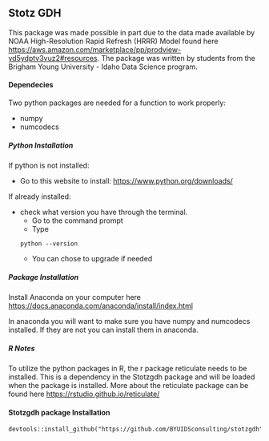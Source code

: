 ## Stotz GDH
This package was made possible in part due to the data made available by NOAA High-Resolution Rapid Refresh (HRRR) Model found here https://aws.amazon.com/marketplace/pp/prodview-yd5ydptv3vuz2#resources. The package was written by students from the Brigham Young University - Idaho Data Science program.


#### Dependecies

Two python packages are needed for a function to work properly:

- numpy
- numcodecs

##### Python Installation

If python is not installed:

- Go to this website to install: https://www.python.org/downloads/

If already installed:

- check what version you have through the terminal. 
  - Go to the command prompt
  - Type 
  ```
  python --version
  ```
  - You can chose to upgrade if needed

##### Package Installation

Install Anaconda on your computer here https://docs.anaconda.com/anaconda/install/index.html

In anaconda you will want to make sure you have numpy and numcodecs installed. If they are not you can install them in anaconda.


##### R Notes

To utilize the python packages in R, the r package reticulate needs to be installed. This is a dependency in the Stotzgdh package and will be loaded when the package is installed. More about the reticulate package can be found here https://rstudio.github.io/reticulate/


#### Stotzgdh package Installation


```
devtools::install_github("https://github.com/BYUIDSconsulting/stotzgdh")
```


